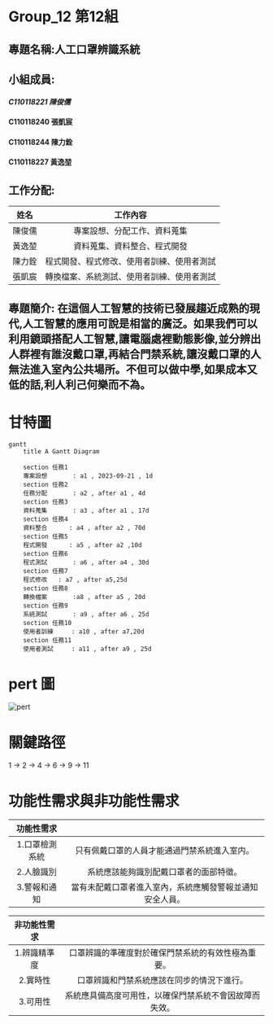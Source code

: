 # Group_12 第12組
## 專題名稱:人工口罩辨識系統

## 小組成員:
#### *C110118221 陳俊儒*
#### C110118240 張凱宸
#### C110118244 陳力銓
#### C110118227 黃逸堃
## 工作分配:
| 姓名 | 工作內容 |
| :-: | :-: |
| 陳俊儒 | 專案設想、分配工作、資料蒐集|
| 黃逸堃 | 資料蒐集、資料整合、程式開發 |
| 陳力銓 | 程式開發、程式修改、使用者訓練、使用者測試 |
| 張凱宸 | 轉換檔案、系統測試、使用者訓練、使用者測試  |

## 專題簡介: 在這個人工智慧的技術已發展趨近成熟的現代,人工智慧的應用可說是相當的廣泛。如果我們可以利用鏡頭搭配人工智慧,讓電腦處裡動態影像,並分辨出人群裡有誰沒戴口罩,再結合門禁系統,讓沒戴口罩的人無法進入室內公共場所。不但可以做中學,如果成本又低的話,利人利己何樂而不為。

# 甘特圖
```mermaid
gantt
    title A Gantt Diagram

    section 任務1
    專案設想       : a1 , 2023-09-21 , 1d
    section 任務2
    任務分配       : a2 , after a1 , 4d
    section 任務3
    資料蒐集       : a3 , after a1 , 17d
    section 任務4
    資料整合      : a4 , after a2 , 70d
    section 任務5
    程式開發      : a5 , after a2 ,10d
    section 任務6
    程式測試       : a6 , after a4 , 30d
    section 任務7
    程式修改   : a7 , after a5,25d
    section 任務8
    轉換檔案       :a8 , after a5 , 20d
    section 任務9
    系統測試       : a9 , after a6 , 25d
    section 任務10
    使用者訓練     : a10 , after a7,20d
    section 任務11
    使用者測試     : a11 , after a9 , 25d
```

# pert 圖
![pert](PERT圖.png "PERT圖")
# 關鍵路徑
1 -> 2 -> 4 -> 6 -> 9 -> 11

# 功能性需求與非功能性需求
| 功能性需求 |  |
| :-: | :-: |
| 1.口罩檢測系統 | 只有佩戴口罩的人員才能通過門禁系統進入室内。|
| 2.人臉識別 | 系統應該能夠識別配戴口罩者的面部特徵。 |
| 3.警報和通知 | 當有未配戴口罩者進入室內，系統應觸發警報並通知安全人員。 |

| 非功能性需求 |  |
| :-: | :-: |
| 1.辨識精準度 | 口罩辨識的準確度對於確保門禁系統的有效性極為重要。|
| 2.實時性 | 口罩辨識和門禁系統應該在同步的情況下進行。 |
| 3.可用性 | 系統應具備高度可用性，以確保門禁系統不會因故障而失效。 |

